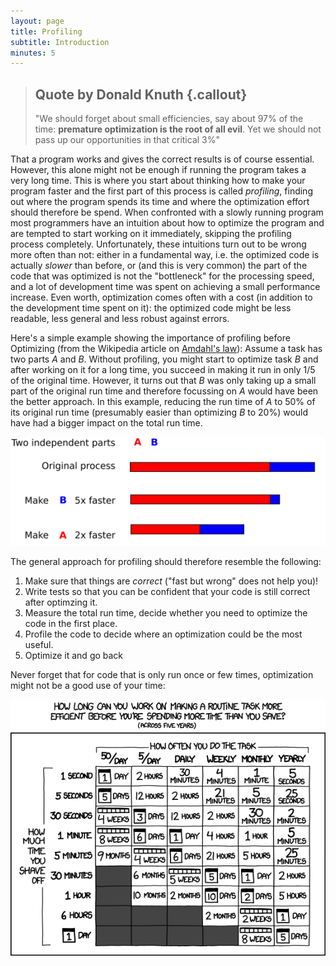 ```yaml
---
layout: page
title: Profiling
subtitle: Introduction
minutes: 5
---
```

> ## Quote by Donald Knuth {.callout}
> "We should forget about small efficiencies, say about 97% of the time:
> **premature optimization is the root of all evil**. Yet we should not pass
> up our opportunities in that critical 3%"

That a program works and gives the correct results is of course essential.
However, this alone might not be enough if running the program takes a very
long time. This is where you start about thinking how to make your program
faster and the first part of this process is called *profiling*, finding out
where the program spends its time and where the optimization effort should
therefore be spend. When confronted with a slowly running program most
programmers have an intuition about how to optimize the program and are
tempted to start working on it immediately, skipping the profiling process
completely. Unfortunately, these intuitions turn out to be wrong more often
than not: either in a fundamental way, i.e. the optimized code is actually
*slower* than before, or (and this is very common) the part of the code that
was optimized is not the "bottleneck" for the processing speed, and a lot of
development time was spent on achieving a small performance increase. Even
worth, optimization comes often with a cost (in addition to the development
time spent on it): the optimized code might be less readable, less general and
less robust against errors.

Here's a simple example showing the importance of profiling before Optimizing
(from the Wikipedia article on
[Amdahl's law](https://en.wikipedia.org/wiki/Amdahl's_law)): Assume a task has
two parts *A* and *B*. Without profiling, you might start to optimize task *B*
and after working on it for a long time, you succeed in making it run in only
1/5 of the original time. However, it turns out that *B* was only taking up a
small part of the original run time and therefore focussing on *A* would have
been the better approach. In this example, reducing the run time of *A* to 50%
of its original run time (presumably easier than optimizing *B* to 20%) would
have had a bigger impact on the total run time.

![Optimizing two tasks ([By Gorivero, Wikimedia, Public Domain](https://commons.wikimedia.org/w/index.php?curid=3366573))](img/Optimizing-different-parts.svg)

The general approach for profiling should therefore resemble the following:

1. Make sure that things are *correct* ("fast but wrong" does not help you)!
2. Write tests so that you can be confident that your code is still correct
  after optimzing it.
3. Measure the total run time, decide whether you need to optimize the code in
  the first place.
4. Profile the code to decide where an optimization could be the most useful.
5. Optimize it and go back

Never forget that for code that is only run once or few times, optimization
might not be a good use of your time:

![Is it worth the time? [XKCD comic by Randall Munroe](http://xkcd.com/1205/), licensed [CC BY-NC 2.5](http://creativecommons.org/licenses/by-nc/2.5/)](img/is_it_worth_the_time.png)

